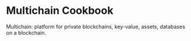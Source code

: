 # Multichain Cookbook

Multichain: platform for private blockchains, key-value, assets, databases on a blockchain.
